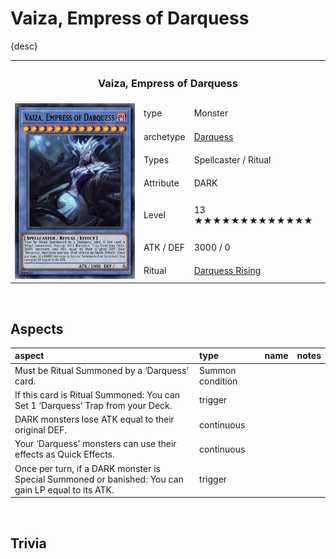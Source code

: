 # Vaiza, Empress of Darquess

{desc}


<table>
  <tr>
    <th colspan="3"> <h3> Vaiza, Empress of Darquess </h3> </th>
  </tr>
  <tr>
    <td rowspan="8"> <img src="../../../../.assets/cards/ritual/Vaiza.png" width="320px"> </td>
  </tr>
  <tr>
    <td> type </td>
    <td> Monster </td>
  </tr>
  <tr>
    <td> archetype </td>
    <td> <a href="../../../archetypes/Darquess.md">Darquess</a> </td>
  </tr>
  <tr>
    <td> Types </td>
    <td> Spellcaster / Ritual </td>
  </tr>
  <tr>
    <td> Attribute </td>
    <td> DARK </td>
  </tr>
  <tr>
    <td> Level </td>
    <td> 13 ★★★★★★★★★★★★★ </td>
  </tr>
  <tr>
    <td> ATK / DEF </td>
    <td> 3000 / 0 </td>
  </tr>
  <tr>
    <td> Ritual </td>
    <td> <a href="../../spells/ritual/Darquess Rising.md">Darquess Rising</a> </td>
  </tr>
</table>


<br>


## Aspects

| aspect | type | name | notes |
| :----- | :--- | :--- | :---- |
| Must be Ritual Summoned by a ‘Darquess’ card. | Summon condition | |
| If this card is Ritual Summoned: You can Set 1 ‘Darquess’ Trap from your Deck. | trigger | | |
| DARK monsters lose ATK equal to their original DEF. | continuous | | |
| Your ‘Darquess’ monsters can use their effects as Quick Effects. | continuous | | |
| Once per turn, if a DARK monster is Special Summoned or banished: You can gain LP equal to its ATK. | trigger | | |


<br>


## Trivia
